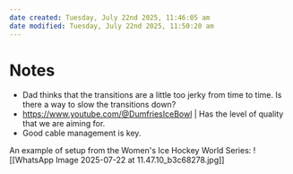 ```yaml
---
date created: Tuesday, July 22nd 2025, 11:46:05 am
date modified: Tuesday, July 22nd 2025, 11:50:20 am
---
```


# Notes

- Dad thinks that the transitions are a little too jerky from time to time. Is there a way to slow the transitions down?
- <https://www.youtube.com/@DumfriesIceBowl> | Has the level of quality that we are aiming for.
- Good cable management is key. 

An example of setup from the Women's Ice Hockey World Series:
![[WhatsApp Image 2025-07-22 at 11.47.10_b3c68278.jpg]]